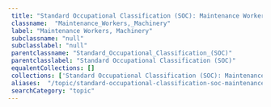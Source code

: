 ```yaml
--- 
 title: "Standard Occupational Classification (SOC): Maintenance Workers, Machinery" 
 classname:  "Maintenance_Workers,_Machinery" 
 label: "Maintenance Workers, Machinery" 
 subclassname: "null" 
 subclasslabel: "null" 
 parentclassname: "Standard_Occupational_Classification_(SOC)" 
 parentclasslabel: "Standard Occupational Classification (SOC)" 
 equalentCollections: [] 
 collections: ['Standard Occupational Classification (SOC): Maintenance Workers, Machinery']
 aliases:  "/topic/standard-occupational-classification-soc-maintenance-workers-machinery"  
 searchCategory: "topic" 
---
```

